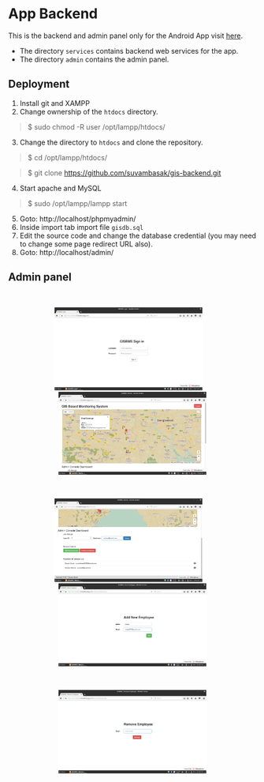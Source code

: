 # App Backend
This is the backend and admin panel only for the Android App visit [here](https://github.com/suvambasak/GISBMS.git).

- The directory `services` contains backend web services for the app.
- The directory `admin` contains the admin panel.


## Deployment
1. Install git and XAMPP
2. Change ownership of the `htdocs` directory.
> $ sudo chmod -R user /opt/lampp/htdocs/
3. Change the directory to `htdocs` and clone the repository.
> $ cd /opt/lampp/htdocs/

> $ git clone https://github.com/suvambasak/gis-backend.git
4. Start apache and MySQL
> $ sudo /opt/lampp/lampp start
5. Goto: http://localhost/phpmyadmin/
6. Inside import tab import file `gisdb.sql`
7. Edit the source code and change the database credential (you may need to change some page redirect URL also).
8. Goto: http://localhost/admin/

## Admin panel
<br>
<p align='center' width='100%'>
    <img width='300' src='https://github.com/suvambasak/gis-backend/blob/master/doc/Login.png?raw=true'>
    &nbsp;&nbsp;&nbsp;
    <img width='300' src='https://github.com/suvambasak/gis-backend/blob/master/doc/MapView.png?raw=true'>
</p>
<br>
<p align='center' width='100%'>
    <img width='300' src='https://github.com/suvambasak/gis-backend/blob/master/doc/AdminControl.png?raw=true'>
    &nbsp;&nbsp;&nbsp;
    <img width='300' src='https://github.com/suvambasak/gis-backend/blob/master/doc/AddEmp.png?raw=true'>
</p>
<br>
<p align='center' width='100%'>
    <img width='300' src='https://github.com/suvambasak/gis-backend/blob/master/doc/RemoveEmp.png?raw=true'>
</p>